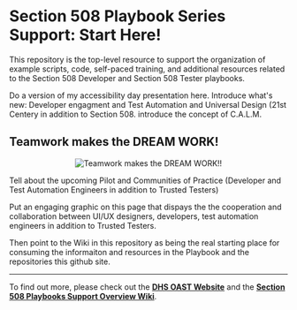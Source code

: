 # Section 508 Playbook Series Support: Start Here!
This repository is the top-level resource to support the organization of example scripts, code, self-paced training, and additional resources related to the Section 508 Developer and Section 508 Tester playbooks.  

Do a version of my accessibility day presentation here. Introduce what's new: Developer engagment and Test Automation and Universal Design (21st Centery in addition to Section 508. introduce the concept of C.A.L.M.

## Teamwork makes the DREAM WORK!

<p align="center">
  <img src="https://github.com/akingkci/Section-508-Playbooks-Support-Overview/blob/master/img/Teamwork.jpg?raw=true" alt="Teamwork makes the DREAM WORK!!"/>
</p>

Tell about the upcoming Pilot and Communities of Practice (Developer and Test Automation Engineers in addition to Trusted Testers)

Put an engaging graphic on this page that dispays the the cooperation and collaboration between UI/UX designers, developers, test automation engineers in addition to Trusted Testers.

Then point to the Wiki in this repository as being the real starting place for consuming the informaiton and resources  in the Playbook and the repositories this github site.

<hr>
    
To find out more, please check out the **[DHS OAST Website](https://www.dhs.gov/office-accessible-systems-technology)** and the **[Section 508 Playbooks Support Overview Wiki](https://github.com/akingkci/Section-508-Playbooks-Support-Overview/wiki)**.
